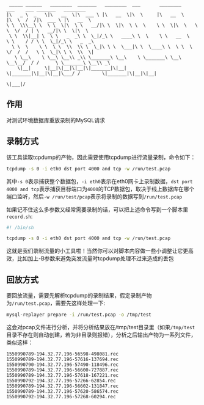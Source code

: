 ```
 _____ ______   ________  _______   ________  ___       ________      ___    ___ _______   ________     
|\   _ \  _   \|\   __  \|\  ___ \ |\   __  \|\  \     |\   __  \    |\  \  /  /|\  ___ \ |\   __  \    
\ \  \\\__\ \  \ \  \|\  \ \   __/|\ \  \|\  \ \  \    \ \  \|\  \   \ \  \/  / | \   __/|\ \  \|\  \   
 \ \  \\|__| \  \ \   _  _\ \  \_|/_\ \   ____\ \  \    \ \   __  \   \ \    / / \ \  \_|/_\ \   _  _\  
  \ \  \    \ \  \ \  \\  \\ \  \_|\ \ \  \___|\ \  \____\ \  \ \  \   \/  /  /   \ \  \_|\ \ \  \\  \| 
   \ \__\    \ \__\ \__\\ _\\ \_______\ \__\    \ \_______\ \__\ \__\__/  / /      \ \_______\ \__\\ _\ 
    \|__|     \|__|\|__|\|__|\|_______|\|__|     \|_______|\|__|\|__|\___/ /        \|_______|\|__|\|__|
                                                                    \|___|/                             
```
## 作用
对测试环境数据库重放录制的MySQL请求

## 录制方式
该工具读取tcpdump的产物，因此需要使用tcpdump进行流量录制，命令如下：
```sh
tcpdump -s 0 -i eth0 dst port 4000 and tcp -w /run/test.pcap
```
其中`-s 0`表示捕获整个数据包，`-i eth0`表示在eth0网卡上录制数据，`dst port 4000 and tcp`表示捕获目标端口为`4000`的TCP数据包，取决于线上数据库在哪个端口监听，然后`-w /run/test/pcap`表示将录制的数据写到`/run/test.pcap`

如果记不住这么多参数又经常需要录制的话，可以把上述命令写到一个脚本里`record.sh`:
```sh
#! /bin/sh

tcpdump -s 0 -i eth0 dst port 4000 and tcp -w /run/test.pcap
```
这就是我们录制流量的小工具啦！当然你可以对脚本内容做一些小调整让它更高效，比如加上-B参数来避免突发流量时tcpdump处理不过来造成的丢包

## 回放方式
要回放流量，需要先解析tcpdump的录制结果，假定录制产物为`/run/test.pcap`，需要先这样处理一下:
```sh
mysql-replayer prepare -i /run/test.pcap -o /tmp/test
```
这会对pcap文件进行分析，并将分析结果放在/tmp/test目录里（如果`/tmp/test`目录不存在则自动创建，若为非目录则报错），分析之后输出产物为一系列文件，类似这样：
```
1550990789-194.32.77.196-56598-498081.rec
1550990789-194.32.77.196-57616-137694.rec
1550990790-194.32.77.196-57490-118496.rec
1550990789-194.32.77.196-56600-727887.rec
1550990789-194.32.77.196-57618-167221.rec
1550990792-194.32.77.196-57266-62854.rec
1550990789-194.32.77.196-56602-131847.rec
1550990789-194.32.77.196-57620-586574.rec  
1550990792-194.32.77.196-57268-60294.rec
```